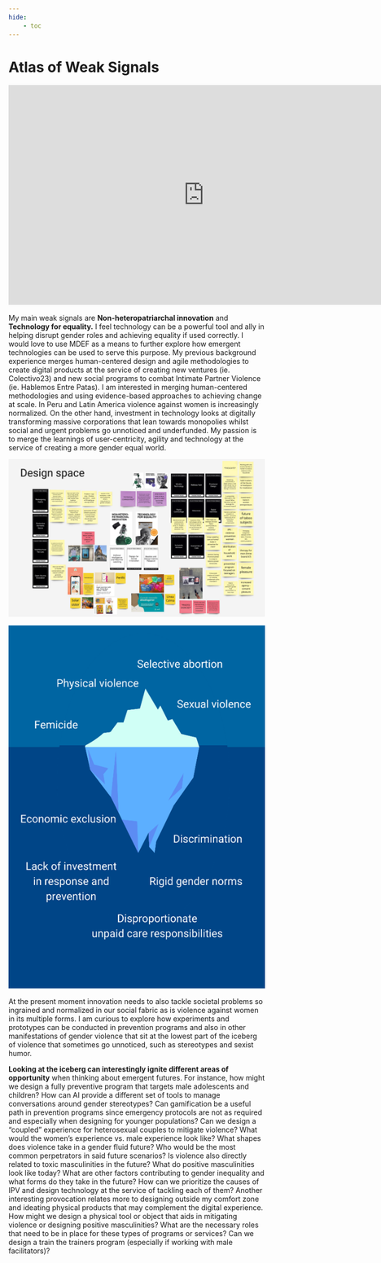 ```yaml
---
hide:
    - toc
---
```


# Atlas of Weak Signals

<iframe width="768" height="432" src="https://miro.com/app/embed/uXjVPOjdqPU=/?pres=1&frameId=3458764536066106937&embedId=336115820996" frameborder="0" scrolling="no" allowfullscreen></iframe>

My main weak signals are **Non-heteropatriarchal innovation** and **Technology for equality.** I feel technology can be a powerful tool and ally in helping disrupt gender roles and achieving equality if used correctly. I would love to use MDEF as a means to further explore how emergent technologies can be used to serve this purpose. My previous background experience merges human-centered design and agile methodologies to create digital products at the service of creating new ventures (ie. Colectivo23) and new social programs to combat Intimate Partner Violence (ie. Hablemos Entre Patas). I am interested in merging human-centered methodologies and using evidence-based approaches to achieving change at scale. In Peru and Latin America violence against women is increasingly normalized. On the other hand, investment in technology looks at digitally transforming massive corporations that lean towards monopolies whilst social and urgent problems go unnoticed and underfunded. My passion is to merge the learnings of user-centricity, agility and technology at the service of creating a more gender equal world.

![](../images/MT01/designspace.jpg)

![](../images/MT01/iceberg.png)

At the present moment innovation needs to also tackle societal problems so ingrained and normalized in our social fabric as is violence against women in its multiple forms. I am curious to explore how experiments and prototypes can be conducted in prevention programs and also in other manifestations of gender violence that sit at the lowest part of the iceberg of violence that sometimes go unnoticed, such as stereotypes and sexist humor.

**Looking at the iceberg can interestingly ignite different areas of opportunity** when thinking about emergent futures. For instance, how might we design a fully preventive program that targets male adolescents and children? How can AI provide a different set of tools to manage conversations around gender stereotypes? Can gamification be a useful path in prevention programs since emergency protocols are not as required and especially when designing for younger populations? Can we design a “coupled” experience for heterosexual couples to mitigate violence? What would the women’s experience vs. male experience look like? What shapes does violence take in a gender fluid future? Who would be the most common perpetrators in said future scenarios? Is violence also directly related to toxic masculinities in the future? What do positive masculinities look like today? What are other factors contributing to gender inequality and what forms do they take in the future? How can we prioritize the causes of IPV and design technology at the service of tackling each of them? Another interesting provocation relates more to designing outside my comfort zone and ideating physical products that may complement the digital experience. How might we design a physical tool or object that aids in mitigating violence or designing positive masculinities? What are the necessary roles that need to be in place for these types of programs or services? Can we design a train the trainers program (especially if working with male facilitators)?

